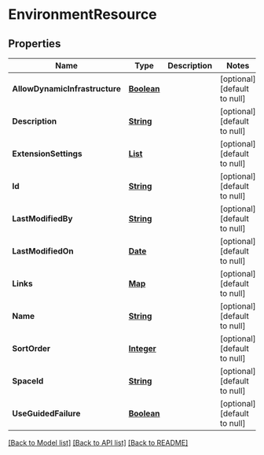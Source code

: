 # EnvironmentResource
## Properties

Name | Type | Description | Notes
------------ | ------------- | ------------- | -------------
**AllowDynamicInfrastructure** | [**Boolean**](boolean.md) |  | [optional] [default to null]
**Description** | [**String**](string.md) |  | [optional] [default to null]
**ExtensionSettings** | [**List**](ExtensionSettingsValues.md) |  | [optional] [default to null]
**Id** | [**String**](string.md) |  | [optional] [default to null]
**LastModifiedBy** | [**String**](string.md) |  | [optional] [default to null]
**LastModifiedOn** | [**Date**](DateTime.md) |  | [optional] [default to null]
**Links** | [**Map**](string.md) |  | [optional] [default to null]
**Name** | [**String**](string.md) |  | [optional] [default to null]
**SortOrder** | [**Integer**](integer.md) |  | [optional] [default to null]
**SpaceId** | [**String**](string.md) |  | [optional] [default to null]
**UseGuidedFailure** | [**Boolean**](boolean.md) |  | [optional] [default to null]

[[Back to Model list]](../README.md#documentation-for-models) [[Back to API list]](../README.md#documentation-for-api-endpoints) [[Back to README]](../README.md)

